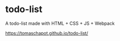 # todo-list
 A todo-list made with HTML + CSS + JS + Webpack
 
 https://tomaschapot.github.io/todo-list/
